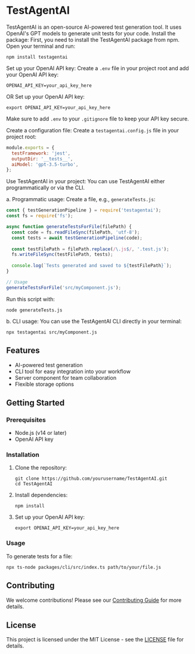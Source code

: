 # TestAgentAI

TestAgentAI is an open-source AI-powered test generation tool. It uses OpenAI's GPT models to generate unit tests for your code.
Install the package:
First, you need to install the TestAgentAI package from npm. Open your terminal and run:

```shellscript
npm install testagentai
```


Set up your OpenAI API key:
Create a `.env` file in your project root and add your OpenAI API key:

```plaintext
OPENAI_API_KEY=your_api_key_here
```
 OR Set up your OpenAI API key:
   ```
   export OPENAI_API_KEY=your_api_key_here
   ```


Make sure to add `.env` to your `.gitignore` file to keep your API key secure.


Create a configuration file:
Create a `testagentai.config.js` file in your project root:

```javascript
module.exports = {
  testFramework: 'jest',
  outputDir: '__tests__',
  aiModel: 'gpt-3.5-turbo',
};
```


Use TestAgentAI in your project:
You can use TestAgentAI either programmatically or via the CLI.

a. Programmatic usage:
Create a file, e.g., `generateTests.js`:

```javascript
const { testGenerationPipeline } = require('testagentai');
const fs = require('fs');

async function generateTestsForFile(filePath) {
  const code = fs.readFileSync(filePath, 'utf-8');
  const tests = await testGenerationPipeline(code);
  
  const testFilePath = filePath.replace(/\.js$/, '.test.js');
  fs.writeFileSync(testFilePath, tests);
  
  console.log(`Tests generated and saved to ${testFilePath}`);
}

// Usage
generateTestsForFile('src/myComponent.js');
```

Run this script with:

```shellscript
node generateTests.js
```

b. CLI usage:
You can use the TestAgentAI CLI directly in your terminal:

```shellscript
npx testagentai src/myComponent.js
```
## Features

- AI-powered test generation
- CLI tool for easy integration into your workflow
- Server component for team collaboration
- Flexible storage options

## Getting Started

### Prerequisites

- Node.js (v14 or later)
- OpenAI API key

### Installation

1. Clone the repository:
   ```
   git clone https://github.com/yourusername/TestAgentAI.git
   cd TestAgentAI
   ```

2. Install dependencies:
   ```
   npm install
   ```

3. Set up your OpenAI API key:
   ```
   export OPENAI_API_KEY=your_api_key_here
   ```

### Usage

To generate tests for a file:

```
npx ts-node packages/cli/src/index.ts path/to/your/file.js
```

## Contributing

We welcome contributions! Please see our [Contributing Guide](CONTRIBUTING.md) for more details.

## License

This project is licensed under the MIT License - see the [LICENSE](LICENSE) file for details.
